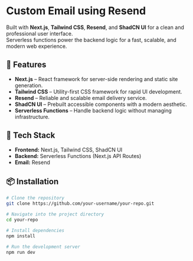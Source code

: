 # Custom Email using Resend

Built with **Next.js**, **Tailwind CSS**, **Resend**, and **ShadCN UI** for a clean and professional user interface.  
Serverless functions power the backend logic for a fast, scalable, and modern web experience.

## 🚀 Features

- **Next.js** – React framework for server-side rendering and static site generation.
- **Tailwind CSS** – Utility-first CSS framework for rapid UI development.
- **Resend** – Reliable and scalable email delivery service.
- **ShadCN UI** – Prebuilt accessible components with a modern aesthetic.
- **Serverless Functions** – Handle backend logic without managing infrastructure.

## 📂 Tech Stack

- **Frontend:** Next.js, Tailwind CSS, ShadCN UI  
- **Backend:** Serverless Functions (Next.js API Routes)  
- **Email:** Resend

## 📦 Installation

```bash
# Clone the repository
git clone https://github.com/your-username/your-repo.git

# Navigate into the project directory
cd your-repo

# Install dependencies
npm install

# Run the development server
npm run dev
